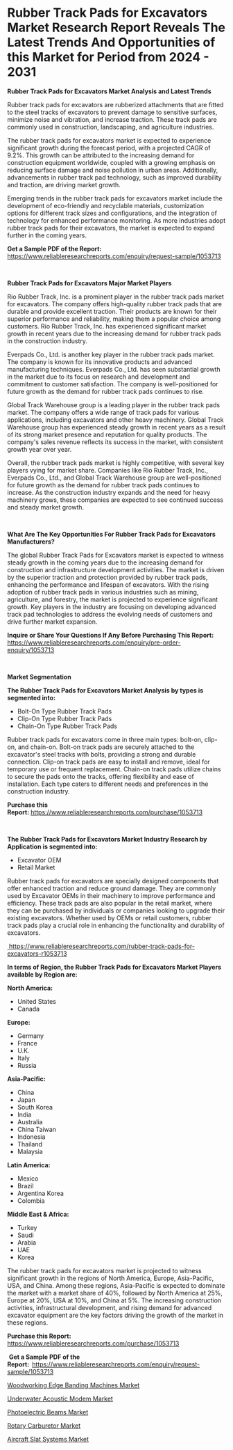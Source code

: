 <p><h1>Rubber Track Pads for Excavators Market Research Report Reveals The Latest Trends And Opportunities of this Market for Period from 2024 - 2031</h1></p><p><strong>Rubber Track Pads for Excavators Market Analysis and Latest Trends</strong></p>
<p><p>Rubber track pads for excavators are rubberized attachments that are fitted to the steel tracks of excavators to prevent damage to sensitive surfaces, minimize noise and vibration, and increase traction. These track pads are commonly used in construction, landscaping, and agriculture industries.</p><p>The rubber track pads for excavators market is expected to experience significant growth during the forecast period, with a projected CAGR of 9.2%. This growth can be attributed to the increasing demand for construction equipment worldwide, coupled with a growing emphasis on reducing surface damage and noise pollution in urban areas. Additionally, advancements in rubber track pad technology, such as improved durability and traction, are driving market growth.</p><p>Emerging trends in the rubber track pads for excavators market include the development of eco-friendly and recyclable materials, customization options for different track sizes and configurations, and the integration of technology for enhanced performance monitoring. As more industries adopt rubber track pads for their excavators, the market is expected to expand further in the coming years.</p></p>
<p><strong>Get a Sample PDF of the Report:&nbsp;</strong> <a href="https://www.reliableresearchreports.com/enquiry/request-sample/1053713">https://www.reliableresearchreports.com/enquiry/request-sample/1053713</a></p>
<p>&nbsp;</p>
<p><strong>Rubber Track Pads for Excavators Major Market Players</strong></p>
<p><p>Rio Rubber Track, Inc. is a prominent player in the rubber track pads market for excavators. The company offers high-quality rubber track pads that are durable and provide excellent traction. Their products are known for their superior performance and reliability, making them a popular choice among customers. Rio Rubber Track, Inc. has experienced significant market growth in recent years due to the increasing demand for rubber track pads in the construction industry.</p><p>Everpads Co., Ltd. is another key player in the rubber track pads market. The company is known for its innovative products and advanced manufacturing techniques. Everpads Co., Ltd. has seen substantial growth in the market due to its focus on research and development and commitment to customer satisfaction. The company is well-positioned for future growth as the demand for rubber track pads continues to rise.</p><p>Global Track Warehouse group is a leading player in the rubber track pads market. The company offers a wide range of track pads for various applications, including excavators and other heavy machinery. Global Track Warehouse group has experienced steady growth in recent years as a result of its strong market presence and reputation for quality products. The company's sales revenue reflects its success in the market, with consistent growth year over year.</p><p>Overall, the rubber track pads market is highly competitive, with several key players vying for market share. Companies like Rio Rubber Track, Inc., Everpads Co., Ltd., and Global Track Warehouse group are well-positioned for future growth as the demand for rubber track pads continues to increase. As the construction industry expands and the need for heavy machinery grows, these companies are expected to see continued success and steady market growth.</p></p>
<p>&nbsp;</p>
<p><strong>What Are The Key Opportunities For Rubber Track Pads for Excavators Manufacturers?</strong></p>
<p><p>The global Rubber Track Pads for Excavators market is expected to witness steady growth in the coming years due to the increasing demand for construction and infrastructure development activities. The market is driven by the superior traction and protection provided by rubber track pads, enhancing the performance and lifespan of excavators. With the rising adoption of rubber track pads in various industries such as mining, agriculture, and forestry, the market is projected to experience significant growth. Key players in the industry are focusing on developing advanced track pad technologies to address the evolving needs of customers and drive further market expansion.</p></p>
<p><strong>Inquire or Share Your Questions If Any Before Purchasing This Report:</strong> <a href="https://www.reliableresearchreports.com/enquiry/pre-order-enquiry/1053713">https://www.reliableresearchreports.com/enquiry/pre-order-enquiry/1053713</a></p>
<p>&nbsp;</p>
<p><strong>Market Segmentation</strong></p>
<p><strong>The Rubber Track Pads for Excavators Market Analysis by types is segmented into:</strong></p>
<p><ul><li>Bolt-On Type Rubber Track Pads</li><li>Clip-On Type Rubber Track Pads</li><li>Chain-On Type Rubber Track Pads</li></ul></p>
<p><p>Rubber track pads for excavators come in three main types: bolt-on, clip-on, and chain-on. Bolt-on track pads are securely attached to the excavator's steel tracks with bolts, providing a strong and durable connection. Clip-on track pads are easy to install and remove, ideal for temporary use or frequent replacement. Chain-on track pads utilize chains to secure the pads onto the tracks, offering flexibility and ease of installation. Each type caters to different needs and preferences in the construction industry.</p></p>
<p><strong>Purchase this Report:&nbsp;</strong><a href="https://www.reliableresearchreports.com/purchase/1053713">https://www.reliableresearchreports.com/purchase/1053713</a></p>
<p>&nbsp;</p>
<p><strong>The Rubber Track Pads for Excavators Market Industry Research by Application is segmented into:</strong></p>
<p><ul><li>Excavator OEM</li><li>Retail Market</li></ul></p>
<p><p>Rubber track pads for excavators are specially designed components that offer enhanced traction and reduce ground damage. They are commonly used by Excavator OEMs in their machinery to improve performance and efficiency. These track pads are also popular in the retail market, where they can be purchased by individuals or companies looking to upgrade their existing excavators. Whether used by OEMs or retail customers, rubber track pads play a crucial role in enhancing the functionality and durability of excavators.</p></p>
<p><a href="https://www.reliableresearchreports.com/rubber-track-pads-for-excavators-r1053713">&nbsp;https://www.reliableresearchreports.com/rubber-track-pads-for-excavators-r1053713</a></p>
<p><strong>In terms of Region, the Rubber Track Pads for Excavators Market Players available by Region are:</strong></p>
<p>
    <p> <strong> North America: </strong>
        <ul>
            <li>United States</li>
            <li>Canada</li>
        </ul>
        </p> 
    <p> <strong> Europe: </strong>
        <ul>
            <li>Germany</li>
            <li>France</li>
            <li>U.K.</li>
            <li>Italy</li>
            <li>Russia</li>
        </ul>
        </p> 
    <p> <strong> Asia-Pacific: </strong>
        <ul>
            <li>China</li>
            <li>Japan</li>
            <li>South Korea</li>
            <li>India</li>
            <li>Australia</li>
            <li>China Taiwan</li>
            <li>Indonesia</li>
            <li>Thailand</li>
            <li>Malaysia</li>
        </ul>
        </p> 
    <p> <strong> Latin America: </strong>
        <ul>
            <li>Mexico</li>
            <li>Brazil</li>
            <li>Argentina Korea</li>
            <li>Colombia</li>
        </ul>
        </p> 
    <p> <strong> Middle East & Africa: </strong>
        <ul>
            <li>Turkey</li>
            <li>Saudi</li>
            <li>Arabia</li>
            <li>UAE</li>
            <li>Korea</li>
        </ul>
    </p>
    </p>
<p><p>The rubber track pads for excavators market is projected to witness significant growth in the regions of North America, Europe, Asia-Pacific, USA, and China. Among these regions, Asia-Pacific is expected to dominate the market with a market share of 40%, followed by North America at 25%, Europe at 20%, USA at 10%, and China at 5%. The increasing construction activities, infrastructural development, and rising demand for advanced excavator equipment are the key factors driving the growth of the market in these regions.</p></p>
<p><strong>Purchase this Report: </strong><a href="https://www.reliableresearchreports.com/purchase/1053713">https://www.reliableresearchreports.com/purchase/1053713</a></p>
<p>&nbsp;<strong>Get a Sample PDF of the Report:&nbsp;&nbsp;</strong><a href="https://www.reliableresearchreports.com/enquiry/request-sample/1053713">https://www.reliableresearchreports.com/enquiry/request-sample/1053713</a></p>
<p><strong></strong></p>
<p><p><a href="https://www.linkedin.com/pulse/emerging-trends-woodworking-edge-banding-machines-market-skawe?trackingId=argV%2FxnZQkGHlNzR5iTvQA%3D%3D">Woodworking Edge Banding Machines Market</a></p><p><a href="https://www.linkedin.com/pulse/underwater-acoustic-modem-market-overview-global-trends-future-pnr1e?trackingId=CjinZvvjQym6IuI%2F%2F1f%2FYA%3D%3D">Underwater Acoustic Modem Market</a></p><p><a href="https://github.com/graysonwolfe1913/Market-Research-Report-List-1/blob/main/photoelectric-beams-market.md">Photoelectric Beams Market</a></p><p><a href="https://github.com/lnamivez37/Market-Research-Report-List-1/blob/main/rotary-carburetor-market.md">Rotary Carburetor Market</a></p><p><a href="https://www.linkedin.com/pulse/in-depth-analysis-global-aircraft-slat-systems-market-scope-mu4rc?trackingId=Nzfxnq4zQ06nysbne5RmOg%3D%3D">Aircraft Slat Systems Market</a></p></p>